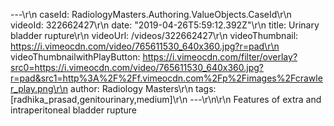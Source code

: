 ---\r\n
                caseId: RadiologyMasters.Authoring.ValueObjects.CaseId\r\n
                videoId: 322662427\r\n
                date: "2019-04-26T5:59:12.392Z"\r\n
                title: Urinary bladder rupture\r\n
                videoUrl: /videos/322662427\r\n
                videoThumbnail: https://i.vimeocdn.com/video/765611530_640x360.jpg?r=pad\r\n
                videoThumbnailwithPlayButton: https://i.vimeocdn.com/filter/overlay?src0=https://i.vimeocdn.com/video/765611530_640x360.jpg?r=pad&src1=http%3A%2F%2Ff.vimeocdn.com%2Fp%2Fimages%2Fcrawler_play.png\r\n
                author: Radiology Masters\r\n
                tags: [radhika_prasad,genitourinary,medium]\r\n
                ---\r\n\r\n
                Features of extra and intraperitoneal bladder rupture